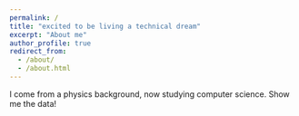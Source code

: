 ```yaml
---
permalink: /
title: "excited to be living a technical dream"
excerpt: "About me"
author_profile: true
redirect_from: 
  - /about/
  - /about.html
---
```


I come from a physics background, now studying computer science. Show me the data!
